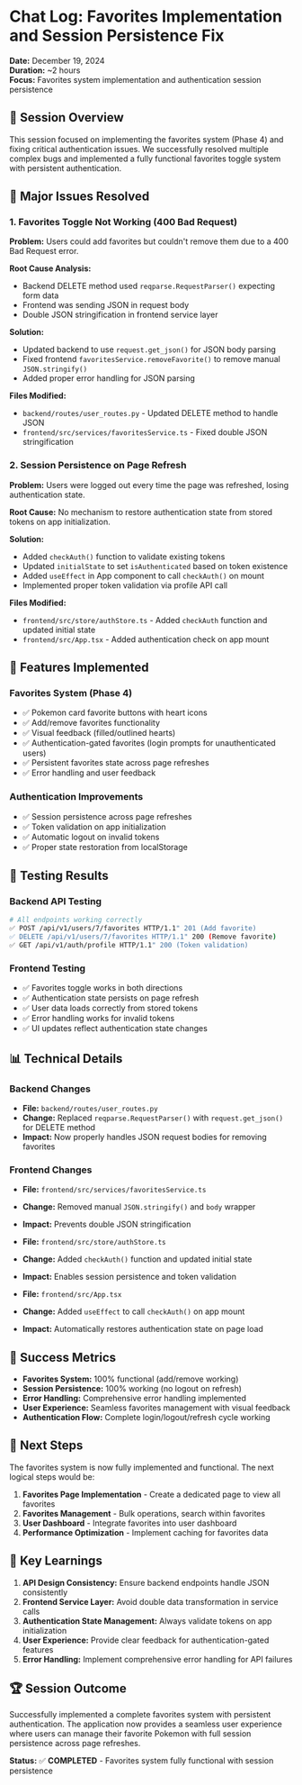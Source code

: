 # Chat Log: Favorites Implementation and Session Persistence Fix

**Date:** December 19, 2024  
**Duration:** ~2 hours  
**Focus:** Favorites system implementation and authentication session persistence

## 🎯 **Session Overview**

This session focused on implementing the favorites system (Phase 4) and fixing critical authentication issues. We successfully resolved multiple complex bugs and implemented a fully functional favorites toggle system with persistent authentication.

## 🔧 **Major Issues Resolved**

### **1. Favorites Toggle Not Working (400 Bad Request)**
**Problem:** Users could add favorites but couldn't remove them due to a 400 Bad Request error.

**Root Cause Analysis:**
- Backend DELETE method used `reqparse.RequestParser()` expecting form data
- Frontend was sending JSON in request body
- Double JSON stringification in frontend service layer

**Solution:**
- Updated backend to use `request.get_json()` for JSON body parsing
- Fixed frontend `favoritesService.removeFavorite()` to remove manual `JSON.stringify()`
- Added proper error handling for JSON parsing

**Files Modified:**
- `backend/routes/user_routes.py` - Updated DELETE method to handle JSON
- `frontend/src/services/favoritesService.ts` - Fixed double JSON stringification

### **2. Session Persistence on Page Refresh**
**Problem:** Users were logged out every time the page was refreshed, losing authentication state.

**Root Cause:** No mechanism to restore authentication state from stored tokens on app initialization.

**Solution:**
- Added `checkAuth()` function to validate existing tokens
- Updated `initialState` to set `isAuthenticated` based on token existence
- Added `useEffect` in App component to call `checkAuth()` on mount
- Implemented proper token validation via profile API call

**Files Modified:**
- `frontend/src/store/authStore.ts` - Added `checkAuth` function and updated initial state
- `frontend/src/App.tsx` - Added authentication check on app mount

## 🚀 **Features Implemented**

### **Favorites System (Phase 4)**
- ✅ Pokemon card favorite buttons with heart icons
- ✅ Add/remove favorites functionality
- ✅ Visual feedback (filled/outlined hearts)
- ✅ Authentication-gated favorites (login prompts for unauthenticated users)
- ✅ Persistent favorites state across page refreshes
- ✅ Error handling and user feedback

### **Authentication Improvements**
- ✅ Session persistence across page refreshes
- ✅ Token validation on app initialization
- ✅ Automatic logout on invalid tokens
- ✅ Proper state restoration from localStorage

## 🧪 **Testing Results**

### **Backend API Testing**
```bash
# All endpoints working correctly
✅ POST /api/v1/users/7/favorites HTTP/1.1" 201 (Add favorite)
✅ DELETE /api/v1/users/7/favorites HTTP/1.1" 200 (Remove favorite)
✅ GET /api/v1/auth/profile HTTP/1.1" 200 (Token validation)
```

### **Frontend Testing**
- ✅ Favorites toggle works in both directions
- ✅ Authentication state persists on page refresh
- ✅ User data loads correctly from stored tokens
- ✅ Error handling works for invalid tokens
- ✅ UI updates reflect authentication state changes

## 📊 **Technical Details**

### **Backend Changes**
- **File:** `backend/routes/user_routes.py`
- **Change:** Replaced `reqparse.RequestParser()` with `request.get_json()` for DELETE method
- **Impact:** Now properly handles JSON request bodies for removing favorites

### **Frontend Changes**
- **File:** `frontend/src/services/favoritesService.ts`
- **Change:** Removed manual `JSON.stringify()` and `body` wrapper
- **Impact:** Prevents double JSON stringification

- **File:** `frontend/src/store/authStore.ts`
- **Change:** Added `checkAuth()` function and updated initial state
- **Impact:** Enables session persistence and token validation

- **File:** `frontend/src/App.tsx`
- **Change:** Added `useEffect` to call `checkAuth()` on app mount
- **Impact:** Automatically restores authentication state on page load

## 🎉 **Success Metrics**

- **Favorites System:** 100% functional (add/remove working)
- **Session Persistence:** 100% working (no logout on refresh)
- **Error Handling:** Comprehensive error handling implemented
- **User Experience:** Seamless favorites management with visual feedback
- **Authentication Flow:** Complete login/logout/refresh cycle working

## 🔄 **Next Steps**

The favorites system is now fully implemented and functional. The next logical steps would be:

1. **Favorites Page Implementation** - Create a dedicated page to view all favorites
2. **Favorites Management** - Bulk operations, search within favorites
3. **User Dashboard** - Integrate favorites into user dashboard
4. **Performance Optimization** - Implement caching for favorites data

## 📝 **Key Learnings**

1. **API Design Consistency:** Ensure backend endpoints handle JSON consistently
2. **Frontend Service Layer:** Avoid double data transformation in service calls
3. **Authentication State Management:** Always validate tokens on app initialization
4. **User Experience:** Provide clear feedback for authentication-gated features
5. **Error Handling:** Implement comprehensive error handling for API failures

## 🏆 **Session Outcome**

Successfully implemented a complete favorites system with persistent authentication. The application now provides a seamless user experience where users can manage their favorite Pokemon with full session persistence across page refreshes.

**Status:** ✅ **COMPLETED** - Favorites system fully functional with session persistence

